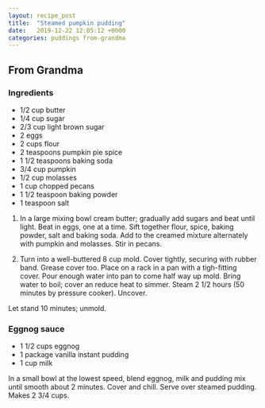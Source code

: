 ```yaml
---
layout: recipe_post
title:  "Steamed pumpkin pudding"
date:   2019-12-22 12:05:12 +0000
categories: puddings from-grandma
---
```


## From Grandma
### Ingredients
* 1/2 cup butter
* 1/4 cup sugar
* 2/3 cup light brown sugar
* 2 eggs
* 2 cups flour
* 2 teaspoons pumpkin pie spice
* 1 1/2 teaspoons baking soda
* 3/4 cup pumpkin
* 1/2 cup molasses
* 1 cup chopped pecans
* 1 1/2 teaspoon baking powder
* 1 teaspoon salt


1. In a large mixing bowl cream butter; gradually add sugars and beat until light. Beat in eggs, one at a time. Sift together flour, spice, baking powder, salt and baking soda. Add to the creamed mixture alternately with pumpkin and molasses. Stir in pecans.


2. Turn into a well-buttered 8 cup mold. Cover tightly, securing with rubber band. Grease cover too. Place on a rack in a pan with a tigh-fitting cover. Pour enough water into pan to come half way up mold. Bring water to boil; cover an reduce heat to simmer. Steam 2 1/2 hours (50 minutes by pressure cooker). Uncover.


 Let stand 10 minutes; unmold.

### Eggnog sauce
* 1 1/2 cups eggnog
* 1 package vanilla instant pudding
* 1 cup milk

In a small bowl at the lowest speed, blend eggnog, milk and pudding mix until smooth about 2 minutes. Cover and chill. Serve over steamed pudding. Makes 2 3/4 cups.

